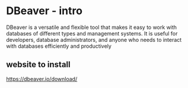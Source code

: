 # DBeaver - intro

DBeaver is a versatile and flexible tool that makes it easy to work with databases of different types and management systems. It is useful for developers, database administrators, and anyone who needs to interact with databases efficiently and productively

## website to install
https://dbeaver.io/download/